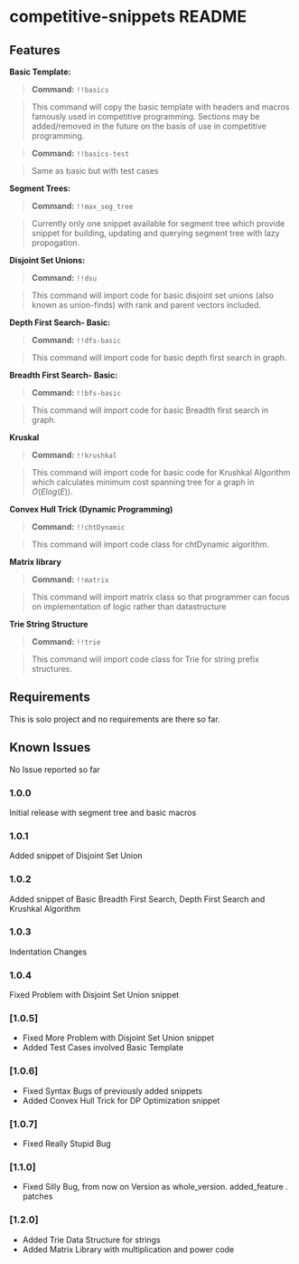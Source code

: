 # competitive-snippets README


## Features

**Basic Template:**
> **Command:** ```!!basics```

> This command will copy the basic template with headers and macros famously used in competitive programming. Sections may be added/removed in the future on the basis of use in competitive programming.

> **Command:** ```!!basics-test```

> Same as basic but with test cases

**Segment Trees:**
> **Command:** ```!!max_seg_tree```

> Currently only one snippet available for segment tree which provide snippet for building, updating and querying segment tree with lazy propogation.

**Disjoint Set Unions:**
> **Command:** ```!!dsu```

> This command will import code for basic disjoint set unions (also known as union-finds) with rank and parent vectors included.

**Depth First Search- Basic:**
> **Command:** ```!!dfs-basic```

> This command will import code for basic depth first search in graph.

**Breadth First Search- Basic:**
> **Command:** ```!!bfs-basic```

> This command will import code for basic Breadth first search in graph.

**Kruskal**
> **Command:** ```!!krushkal```

> This command will import code for basic code for Krushkal Algorithm which calculates minimum cost spanning tree for a graph in $O(Elog(E))$.

**Convex Hull Trick (Dynamic Programming)**
> **Command:** ```!!chtDynamic```

> This command will import code class for chtDynamic algorithm.

**Matrix library**
> **Command:** ```!!matrix```

> This command will import matrix class so that programmer can focus on implementation of logic rather than datastructure

**Trie String Structure**
> **Command:** ```!!trie```

> This command will import code class for Trie for string prefix structures.

## Requirements

This is solo project and no requirements are there so far.
<!-- ## Extension Settings

Include if your extension adds any VS Code settings through the `contributes.configuration` extension point.

For example:

This extension contributes the following settings:

* `myExtension.enable`: enable/disable this extension
* `myExtension.thing`: set to `blah` to do something -->

## Known Issues

No Issue reported so far

### 1.0.0

Initial release with segment tree and basic macros

### 1.0.1

Added snippet of Disjoint Set Union

### 1.0.2

Added snippet of Basic Breadth First Search, Depth First Search and Krushkal Algorithm

### 1.0.3
Indentation Changes

### 1.0.4
Fixed Problem with Disjoint Set Union snippet

### [1.0.5]
- Fixed More Problem with Disjoint Set Union snippet
- Added Test Cases involved Basic Template

### [1.0.6]
- Fixed Syntax Bugs of previously added snippets
- Added Convex Hull Trick for DP Optimization snippet

### [1.0.7]
- Fixed Really Stupid Bug

### [1.1.0]
- Fixed Silly Bug, from now on Version as whole_version. added_feature . patches

### [1.2.0]
- Added Trie Data Structure for strings
- Added Matrix Library with multiplication and power code